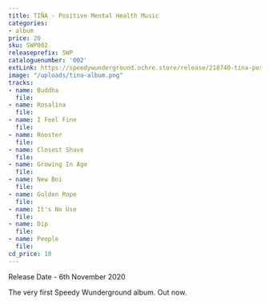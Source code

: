 ```yaml
---
title: TIÑA - Positive Mental Health Music
categories:
- album
price: 20
sku: SWP002
releaseprefix: SWP
cataloguenumber: '002'
extLink: https://speedywunderground.ochre.store/release/218740-tina-positive-mental-health-music
image: "/uploads/tina-album.png"
tracks:
- name: Buddha
  file: 
- name: Rosalina
  file: 
- name: I Feel Fine
  file: 
- name: Rooster
  file: 
- name: Closest Shave
  file: 
- name: Growing In Age
  file: 
- name: New Boi
  file: 
- name: Golden Rope
  file: 
- name: It's No Use
  file: 
- name: Dip
  file: 
- name: People
  file: 
cd_price: 10
---
```


Release Date - 6th November 2020

The very first Speedy Wunderground album. Out now.
